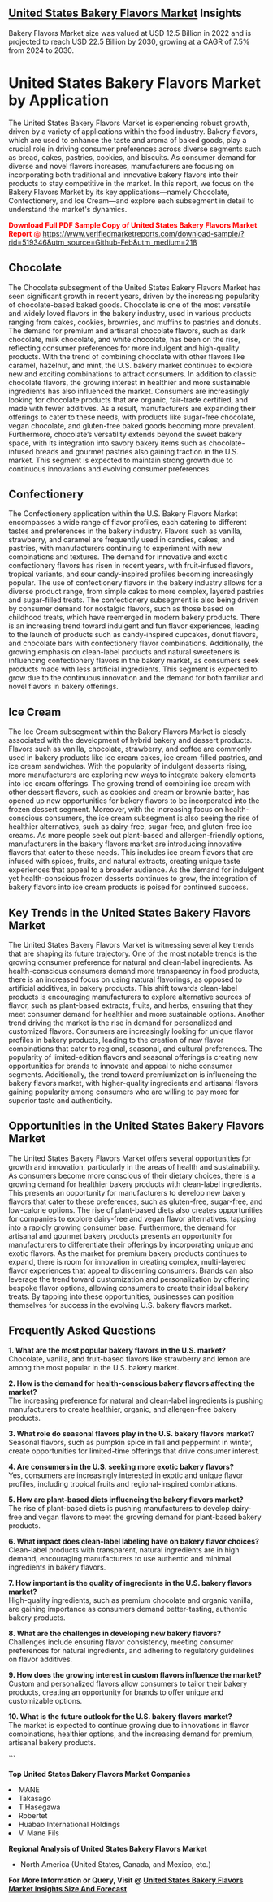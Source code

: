 <h2><a href="https://www.verifiedmarketreports.com/download-sample/?rid=519346&amp;utm_source=Github-Feb&amp;utm_medium=218" target="_blank">United States Bakery Flavors Market</a> Insights</h2><p>Bakery Flavors Market size was valued at USD 12.5 Billion in 2022 and is projected to reach USD 22.5 Billion by 2030, growing at a CAGR of 7.5% from 2024 to 2030.</p><p> <h1>United States Bakery Flavors Market by Application</h1> <p>The United States Bakery Flavors Market is experiencing robust growth, driven by a variety of applications within the food industry. Bakery flavors, which are used to enhance the taste and aroma of baked goods, play a crucial role in driving consumer preferences across diverse segments such as bread, cakes, pastries, cookies, and biscuits. As consumer demand for diverse and novel flavors increases, manufacturers are focusing on incorporating both traditional and innovative bakery flavors into their products to stay competitive in the market. In this report, we focus on the Bakery Flavors Market by its key applications—namely Chocolate, Confectionery, and Ice Cream—and explore each subsegment in detail to understand the market's dynamics. <p><span class=""><span style="color: #ff0000;"><strong>Download Full PDF Sample Copy of United States Bakery Flavors Market Report</strong> @ </span><a href="https://www.verifiedmarketreports.com/download-sample/?rid=519346&amp;utm_source=Github-Feb&amp;utm_medium=218" target="_blank">https://www.verifiedmarketreports.com/download-sample/?rid=519346&amp;utm_source=Github-Feb&amp;utm_medium=218</a></span></p></p> <h2>Chocolate</h2> <p>The Chocolate subsegment of the United States Bakery Flavors Market has seen significant growth in recent years, driven by the increasing popularity of chocolate-based baked goods. Chocolate is one of the most versatile and widely loved flavors in the bakery industry, used in various products ranging from cakes, cookies, brownies, and muffins to pastries and donuts. The demand for premium and artisanal chocolate flavors, such as dark chocolate, milk chocolate, and white chocolate, has been on the rise, reflecting consumer preferences for more indulgent and high-quality products. With the trend of combining chocolate with other flavors like caramel, hazelnut, and mint, the U.S. bakery market continues to explore new and exciting combinations to attract consumers. In addition to classic chocolate flavors, the growing interest in healthier and more sustainable ingredients has also influenced the market. Consumers are increasingly looking for chocolate products that are organic, fair-trade certified, and made with fewer additives. As a result, manufacturers are expanding their offerings to cater to these needs, with products like sugar-free chocolate, vegan chocolate, and gluten-free baked goods becoming more prevalent. Furthermore, chocolate’s versatility extends beyond the sweet bakery space, with its integration into savory bakery items such as chocolate-infused breads and gourmet pastries also gaining traction in the U.S. market. This segment is expected to maintain strong growth due to continuous innovations and evolving consumer preferences. <h2>Confectionery</h2> <p>The Confectionery application within the U.S. Bakery Flavors Market encompasses a wide range of flavor profiles, each catering to different tastes and preferences in the bakery industry. Flavors such as vanilla, strawberry, and caramel are frequently used in candies, cakes, and pastries, with manufacturers continuing to experiment with new combinations and textures. The demand for innovative and exotic confectionery flavors has risen in recent years, with fruit-infused flavors, tropical variants, and sour candy-inspired profiles becoming increasingly popular. The use of confectionery flavors in the bakery industry allows for a diverse product range, from simple cakes to more complex, layered pastries and sugar-filled treats. The confectionery subsegment is also being driven by consumer demand for nostalgic flavors, such as those based on childhood treats, which have reemerged in modern bakery products. There is an increasing trend toward indulgent and fun flavor experiences, leading to the launch of products such as candy-inspired cupcakes, donut flavors, and chocolate bars with confectionery flavor combinations. Additionally, the growing emphasis on clean-label products and natural sweeteners is influencing confectionery flavors in the bakery market, as consumers seek products made with less artificial ingredients. This segment is expected to grow due to the continuous innovation and the demand for both familiar and novel flavors in bakery offerings. <h2>Ice Cream</h2> <p>The Ice Cream subsegment within the Bakery Flavors Market is closely associated with the development of hybrid bakery and dessert products. Flavors such as vanilla, chocolate, strawberry, and coffee are commonly used in bakery products like ice cream cakes, ice cream-filled pastries, and ice cream sandwiches. With the popularity of indulgent desserts rising, more manufacturers are exploring new ways to integrate bakery elements into ice cream offerings. The growing trend of combining ice cream with other dessert flavors, such as cookies and cream or brownie batter, has opened up new opportunities for bakery flavors to be incorporated into the frozen dessert segment. Moreover, with the increasing focus on health-conscious consumers, the ice cream subsegment is also seeing the rise of healthier alternatives, such as dairy-free, sugar-free, and gluten-free ice creams. As more people seek out plant-based and allergen-friendly options, manufacturers in the bakery flavors market are introducing innovative flavors that cater to these needs. This includes ice cream flavors that are infused with spices, fruits, and natural extracts, creating unique taste experiences that appeal to a broader audience. As the demand for indulgent yet health-conscious frozen desserts continues to grow, the integration of bakery flavors into ice cream products is poised for continued success. <h2>Key Trends in the United States Bakery Flavors Market</h2> <p>The United States Bakery Flavors Market is witnessing several key trends that are shaping its future trajectory. One of the most notable trends is the growing consumer preference for natural and clean-label ingredients. As health-conscious consumers demand more transparency in food products, there is an increased focus on using natural flavorings, as opposed to artificial additives, in bakery products. This shift towards clean-label products is encouraging manufacturers to explore alternative sources of flavor, such as plant-based extracts, fruits, and herbs, ensuring that they meet consumer demand for healthier and more sustainable options. Another trend driving the market is the rise in demand for personalized and customized flavors. Consumers are increasingly looking for unique flavor profiles in bakery products, leading to the creation of new flavor combinations that cater to regional, seasonal, and cultural preferences. The popularity of limited-edition flavors and seasonal offerings is creating new opportunities for brands to innovate and appeal to niche consumer segments. Additionally, the trend toward premiumization is influencing the bakery flavors market, with higher-quality ingredients and artisanal flavors gaining popularity among consumers who are willing to pay more for superior taste and authenticity. <h2>Opportunities in the United States Bakery Flavors Market</h2> <p>The United States Bakery Flavors Market offers several opportunities for growth and innovation, particularly in the areas of health and sustainability. As consumers become more conscious of their dietary choices, there is a growing demand for healthier bakery products with clean-label ingredients. This presents an opportunity for manufacturers to develop new bakery flavors that cater to these preferences, such as gluten-free, sugar-free, and low-calorie options. The rise of plant-based diets also creates opportunities for companies to explore dairy-free and vegan flavor alternatives, tapping into a rapidly growing consumer base. Furthermore, the demand for artisanal and gourmet bakery products presents an opportunity for manufacturers to differentiate their offerings by incorporating unique and exotic flavors. As the market for premium bakery products continues to expand, there is room for innovation in creating complex, multi-layered flavor experiences that appeal to discerning consumers. Brands can also leverage the trend toward customization and personalization by offering bespoke flavor options, allowing consumers to create their ideal bakery treats. By tapping into these opportunities, businesses can position themselves for success in the evolving U.S. bakery flavors market. <h2>Frequently Asked Questions</h2> <p><strong>1. What are the most popular bakery flavors in the U.S. market?</strong><br>Chocolate, vanilla, and fruit-based flavors like strawberry and lemon are among the most popular in the U.S. bakery market.</p> <p><strong>2. How is the demand for health-conscious bakery flavors affecting the market?</strong><br>The increasing preference for natural and clean-label ingredients is pushing manufacturers to create healthier, organic, and allergen-free bakery products.</p> <p><strong>3. What role do seasonal flavors play in the U.S. bakery flavors market?</strong><br>Seasonal flavors, such as pumpkin spice in fall and peppermint in winter, create opportunities for limited-time offerings that drive consumer interest.</p> <p><strong>4. Are consumers in the U.S. seeking more exotic bakery flavors?</strong><br>Yes, consumers are increasingly interested in exotic and unique flavor profiles, including tropical fruits and regional-inspired combinations.</p> <p><strong>5. How are plant-based diets influencing the bakery flavors market?</strong><br>The rise of plant-based diets is pushing manufacturers to develop dairy-free and vegan flavors to meet the growing demand for plant-based bakery products.</p> <p><strong>6. What impact does clean-label labeling have on bakery flavor choices?</strong><br>Clean-label products with transparent, natural ingredients are in high demand, encouraging manufacturers to use authentic and minimal ingredients in bakery flavors.</p> <p><strong>7. How important is the quality of ingredients in the U.S. bakery flavors market?</strong><br>High-quality ingredients, such as premium chocolate and organic vanilla, are gaining importance as consumers demand better-tasting, authentic bakery products.</p> <p><strong>8. What are the challenges in developing new bakery flavors?</strong><br>Challenges include ensuring flavor consistency, meeting consumer preferences for natural ingredients, and adhering to regulatory guidelines on flavor additives.</p> <p><strong>9. How does the growing interest in custom flavors influence the market?</strong><br>Custom and personalized flavors allow consumers to tailor their bakery products, creating an opportunity for brands to offer unique and customizable options.</p> <p><strong>10. What is the future outlook for the U.S. bakery flavors market?</strong><br>The market is expected to continue growing due to innovations in flavor combinations, healthier options, and the increasing demand for premium, artisanal bakery products.</p> ```</p><p><strong>Top United States Bakery Flavors Market Companies</strong></p><div data-test-id=""><p><li>MANE</li><li> Takasago</li><li> T.Hasegawa</li><li> Robertet</li><li> Huabao International Holdings</li><li> V. Mane Fils</li></p><div><strong>Regional Analysis of&nbsp;United States Bakery Flavors Market</strong></div><ul><li dir="ltr"><p dir="ltr">North America&nbsp;(United States, Canada, and Mexico, etc.)</p></li></ul><p><strong>For More Information or Query, Visit @&nbsp;</strong><strong><a href="https://www.verifiedmarketreports.com/product/bakery-flavors-market-size-and-forecast/?utm_source=Github-Feb&amp;utm_medium=218" target="_blank">United States Bakery Flavors Market Insights Size And Forecast</a></strong></p></div>
